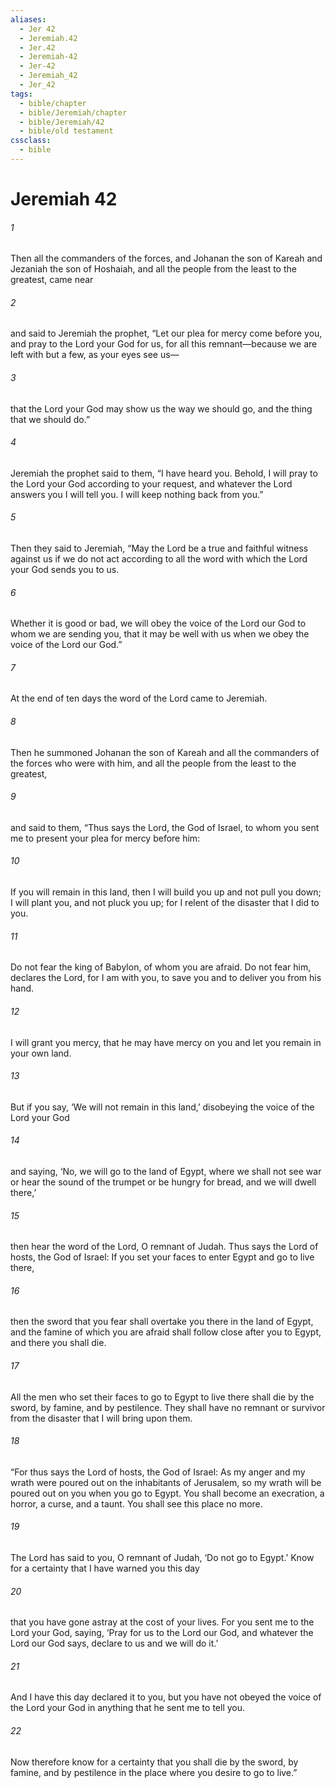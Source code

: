```yaml
---
aliases:
  - Jer 42
  - Jeremiah.42
  - Jer.42
  - Jeremiah-42
  - Jer-42
  - Jeremiah_42
  - Jer_42
tags:
  - bible/chapter
  - bible/Jeremiah/chapter
  - bible/Jeremiah/42
  - bible/old testament
cssclass:
  - bible
---
```


# Jeremiah 42

###### 1
Then all the commanders of the forces, and Johanan the son of Kareah and Jezaniah the son of Hoshaiah, and all the people from the least to the greatest, came near
###### 2
and said to Jeremiah the prophet, “Let our plea for mercy come before you, and pray to the Lord your God for us, for all this remnant—because we are left with but a few, as your eyes see us—
###### 3
that the Lord your God may show us the way we should go, and the thing that we should do.”
###### 4
Jeremiah the prophet said to them, “I have heard you. Behold, I will pray to the Lord your God according to your request, and whatever the Lord answers you I will tell you. I will keep nothing back from you.”
###### 5
Then they said to Jeremiah, “May the Lord be a true and faithful witness against us if we do not act according to all the word with which the Lord your God sends you to us.
###### 6
Whether it is good or bad, we will obey the voice of the Lord our God to whom we are sending you, that it may be well with us when we obey the voice of the Lord our God.”
###### 7
At the end of ten days the word of the Lord came to Jeremiah.
###### 8
Then he summoned Johanan the son of Kareah and all the commanders of the forces who were with him, and all the people from the least to the greatest,
###### 9
and said to them, “Thus says the Lord, the God of Israel, to whom you sent me to present your plea for mercy before him:
###### 10
If you will remain in this land, then I will build you up and not pull you down; I will plant you, and not pluck you up; for I relent of the disaster that I did to you.
###### 11
Do not fear the king of Babylon, of whom you are afraid. Do not fear him, declares the Lord, for I am with you, to save you and to deliver you from his hand.
###### 12
I will grant you mercy, that he may have mercy on you and let you remain in your own land.
###### 13
But if you say, ‘We will not remain in this land,’ disobeying the voice of the Lord your God
###### 14
and saying, ‘No, we will go to the land of Egypt, where we shall not see war or hear the sound of the trumpet or be hungry for bread, and we will dwell there,’
###### 15
then hear the word of the Lord, O remnant of Judah. Thus says the Lord of hosts, the God of Israel: If you set your faces to enter Egypt and go to live there,
###### 16
then the sword that you fear shall overtake you there in the land of Egypt, and the famine of which you are afraid shall follow close after you to Egypt, and there you shall die.
###### 17
All the men who set their faces to go to Egypt to live there shall die by the sword, by famine, and by pestilence. They shall have no remnant or survivor from the disaster that I will bring upon them.
###### 18
“For thus says the Lord of hosts, the God of Israel: As my anger and my wrath were poured out on the inhabitants of Jerusalem, so my wrath will be poured out on you when you go to Egypt. You shall become an execration, a horror, a curse, and a taunt. You shall see this place no more.
###### 19
The Lord has said to you, O remnant of Judah, ‘Do not go to Egypt.’ Know for a certainty that I have warned you this day
###### 20
that you have gone astray at the cost of your lives. For you sent me to the Lord your God, saying, ‘Pray for us to the Lord our God, and whatever the Lord our God says, declare to us and we will do it.’
###### 21
And I have this day declared it to you, but you have not obeyed the voice of the Lord your God in anything that he sent me to tell you.
###### 22
Now therefore know for a certainty that you shall die by the sword, by famine, and by pestilence in the place where you desire to go to live.”


